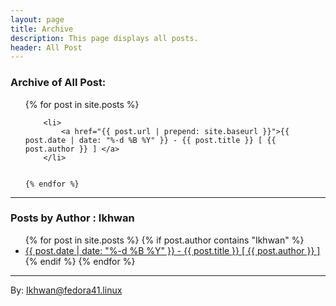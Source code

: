 ```yaml
---
layout: page
title: Archive
description: This page displays all posts.
header: All Post
---
```


### Archive of All Post: 

<ul>
    {% for post in site.posts %}

        <li>
            <a href="{{ post.url | prepend: site.baseurl }}">{{ post.date | date: "%-d %B %Y" }} - {{ post.title }} [ {{ post.author }} ] </a>
        </li>


    {% endfor %}
</ul>



***


### Posts by Author : Ikhwan 

<ul>
{% for post in site.posts %}
    {% if post.author contains "Ikhwan" %}
        <li>
            <a href="{{ site.url }}{{ site.baseurl }}{{ post.url}}.html" target="_blank">{{ post.date | date: "%-d %B %Y" }} - {{ post.title }} [ {{ post.author }} ] </a> 
        </li>
    {% endif %}
{% endfor %}
</ul>


***
By: Ikhwan@fedora41.linux